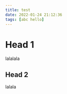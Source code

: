 ```yaml
---
title: test
date: 2022-01-24 21:12:36
tags: [abc hello]
---
```


# Head 1
lalalala

## Head 2

lalala